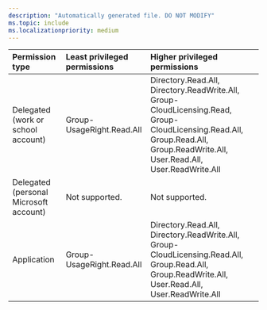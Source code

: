 ```yaml
---
description: "Automatically generated file. DO NOT MODIFY"
ms.topic: include
ms.localizationpriority: medium
---
```


|Permission type|Least privileged permissions|Higher privileged permissions|
|:---|:---|:---|
|Delegated (work or school account)|Group-UsageRight.Read.All|Directory.Read.All, Directory.ReadWrite.All, Group-CloudLicensing.Read, Group-CloudLicensing.Read.All, Group.Read.All, Group.ReadWrite.All, User.Read.All, User.ReadWrite.All|
|Delegated (personal Microsoft account)|Not supported.|Not supported.|
|Application|Group-UsageRight.Read.All|Directory.Read.All, Directory.ReadWrite.All, Group-CloudLicensing.Read.All, Group.Read.All, Group.ReadWrite.All, User.Read.All, User.ReadWrite.All|
